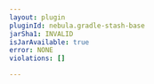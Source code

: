 ```yaml
---
layout: plugin
pluginId: nebula.gradle-stash-base
jarSha1: INVALID
isJarAvailable: true
error: NONE
violations: []

---
```

